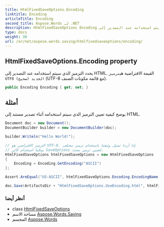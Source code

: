```yaml
---
title: HtmlFixedSaveOptions.Encoding
linktitle: Encoding
articleTitle: Encoding
second_title: Aspose.Words لـ .NET
description: HtmlFixedSaveOptions Encoding ملكية. يحدد الترميز الذي سيتم استخدامه عند التصدير إلى HTML. القيمة الافتراضية هيترميز UTF8 الجديد صحيح UTF8 مع قائمة مكونات الصنف في C#.
type: docs
weight: 30
url: /ar/net/aspose.words.saving/htmlfixedsaveoptions/encoding/
---
```

## HtmlFixedSaveOptions.Encoding property

يحدد الترميز الذي سيتم استخدامه عند التصدير إلى HTML. القيمة الافتراضية هي`ترميز UTF8 الجديد (صحيح)` (UTF-8 مع قائمة مكونات الصنف).

```csharp
public Encoding Encoding { get; set; }
```

## أمثلة

يوضح كيفية تعيين الترميز الذي سيتم استخدامه أثناء تصدير مستند إلى HTML.

```csharp
Document doc = new Document();
DocumentBuilder builder = new DocumentBuilder(doc);

builder.Writeln("Hello World!");

// الترميز الافتراضي هو UTF-8. إذا أردنا تمثيل وثيقتنا باستخدام ترميز مختلف،
// يمكننا استخدام كائن SaveOptions لتعيين ترميز محدد.
HtmlFixedSaveOptions htmlFixedSaveOptions = new HtmlFixedSaveOptions
{
    Encoding = Encoding.GetEncoding("ASCII")
};

Assert.AreEqual("US-ASCII", htmlFixedSaveOptions.Encoding.EncodingName);

doc.Save(ArtifactsDir + "HtmlFixedSaveOptions.UseEncoding.html", htmlFixedSaveOptions);
```

### أنظر أيضا

* class [HtmlFixedSaveOptions](../)
* مساحة الاسم [Aspose.Words.Saving](../../../aspose.words.saving/)
* المجسم [Aspose.Words](../../../)
